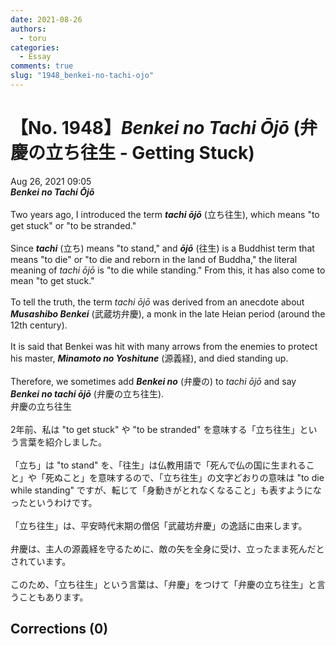 ```yaml
---
date: 2021-08-26
authors:
  - toru
categories:
  - Essay
comments: true
slug: "1948_benkei-no-tachi-ojo"
---
```


# 【No. 1948】<strong><em>Benkei no Tachi Ōjō</strong></em> (弁慶の立ち往生 - Getting Stuck)
<div class="date">Aug 26, 2021 09:05</div>
<div id="post"><div id="body_show_ori">
<strong><em>Benkei no Tachi Ōjō</strong></em><br/><br/>Two years ago, I introduced the term <strong><em>tachi ōjō</em></strong> (立ち往生), which means "to get stuck" or "to be stranded."<br/><br/>Since <strong><em>tachi</em></strong> (立ち) means "to stand," and <strong><em>ōjō</em></strong> (往生) is a Buddhist term that means "to die" or "to die and reborn in the land of Buddha," the literal meaning of <em>tachi ōjō</em> is "to die while standing." From this, it has also come to mean "to get stuck."<br/><br/>To tell the truth, the term <em>tachi ōjō</em> was derived from an anecdote about <strong><em>Musashibo Benkei</em></strong> (武蔵坊弁慶), a monk in the late Heian period (around the 12th century).<br/><br/>It is said that Benkei was hit with many arrows from the enemies to protect his master, <strong><em>Minamoto no Yoshitune</em></strong> (源義経), and died standing up.<br/><br/>Therefore, we sometimes add <strong><em>Benkei no</em></strong> (弁慶の) to <em>tachi ōjō</em> and say <strong><em>Benkei no tachi ōjō</em></strong> (弁慶の立ち往生).
</div></div>

<!-- more -->

<div id="post_ja"><div id="body_show_mo">
弁慶の立ち往生<br/><br/>2年前、私は "to get stuck" や "to be stranded" を意味する「立ち往生」という言葉を紹介しました。<br/><br/>「立ち」は "to stand" を、「往生」は仏教用語で「死んで仏の国に生まれること」や「死ぬこと」を意味するので、「立ち往生」の文字どおりの意味は "to die while standing" ですが、転じて「身動きがとれなくなること」も表すようになったというわけです。<br/><br/>「立ち往生」は、平安時代末期の僧侶「武蔵坊弁慶」の逸話に由来します。<br/><br/>弁慶は、主人の源義経を守るために、敵の矢を全身に受け、立ったまま死んだとされています。<br/><br/>このため、「立ち往生」という言葉は、「弁慶」をつけて「弁慶の立ち往生」と言うこともあります。
</div></div>

## Corrections (0)
